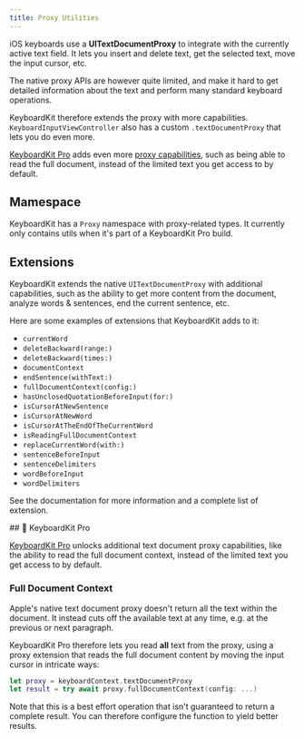 ```yaml
---
title: Proxy Utilities
---
```


iOS keyboards use a **UITextDocumentProxy** to integrate with the currently active text field. It lets you insert and delete text, get the selected text, move the input cursor, etc.

The native proxy APIs are however quite limited, and make it hard to get detailed information about the text and perform many standard keyboard operations. 

KeyboardKit therefore extends the proxy with more capabilities. ``KeyboardInputViewController`` also has a custom ``.textDocumentProxy`` that lets you do even more. 

[KeyboardKit Pro][Pro] adds even more [proxy capabilities](#pro), such as being able to read the full document, instead of the limited text you get access to by default.


## Mamespace

KeyboardKit has a ``Proxy`` namespace with proxy-related types. It currently only contains utils when it's part of a KeyboardKit Pro build.


## Extensions

KeyboardKit extends the native ``UITextDocumentProxy`` with additional capabilities, such as the ability to get more content from the document, analyze words & sentences, end the current sentence, etc.

Here are some examples of extensions that KeyboardKit adds to it:

* ``currentWord``
* ``deleteBackward(range:)``
* ``deleteBackward(times:)``
* ``documentContext``
* ``endSentence(withText:)``
* ``fullDocumentContext(config:)``
* ``hasUnclosedQuotationBeforeInput(for:)``
* ``isCursorAtNewSentence``
* ``isCursorAtNewWord``
* ``isCursorAtTheEndOfTheCurrentWord``
* ``isReadingFullDocumentContext``
* ``replaceCurrentWord(with:)``
* ``sentenceBeforeInput``
* ``sentenceDelimiters``
* ``wordBeforeInput``
* ``wordDelimiters``

See the documentation for more information and a complete list of extension.


<a name="pro">
## 👑 KeyboardKit Pro

[KeyboardKit Pro][Pro] unlocks additional text document proxy capabilities, like the ability to read the full document context, instead of the limited text you get access to by default.


### Full Document Context

Apple's native text document proxy doesn't return all the text within the document. It instead cuts off the available text at any time, e.g. at the previous or next paragraph.

KeyboardKit Pro therefore lets you read **all** text from the proxy, using a proxy extension that reads the full document content by moving the input cursor in intricate ways:

```swift
let proxy = keyboardContext.textDocumentProxy
let result = try await proxy.fullDocumentContext(config: ...)
```

Note that this is a best effort operation that isn't guaranteed to return a complete result. You can therefore configure the function to yield better results.


[Pro]: /pro
